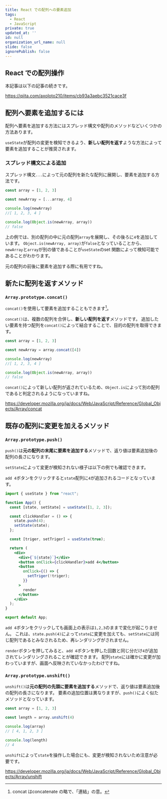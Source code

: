 ```yaml
---
title: React での配列への要素追加
tags:
  - React
  - JavaScript
private: true
updated_at: ''
id: null
organization_url_name: null
slide: false
ignorePublish: false
---
```

## React での配列操作
本記事は以下の記事の続きです。

https://qiita.com/axoloto210/items/cb93a3aebc3521cace3f

## 配列へ要素を追加するには
配列へ要素を追加する方法にはスプレッド構文や配列のメソッドなどいくつかの方法あります。

`useState`が配列の変更を検知できるよう、**新しい配列を返す**ような方法によって要素を追加することが推奨されます。

### スプレッド構文による追加
スプレッド構文`...`によって元の配列を新たな配列に展開し、要素を追加する方法です。
```ts
const array = [1, 2, 3]

const newArray = [...array, 4]

console.log(newArray)
//[ 1, 2, 3, 4 ]

console.log(Object.is(newArray, array))
// false
```

上の例では、別の配列の中に元の配列`array`を展開し、その後ろに`4`を追加しています。
`Object.is(newArray, array)`が`false`となっていることから、`newArray`と`array`が別の値であることが`useState`のset 関数によって検知可能であることがわかります。

元の配列の前後に要素を追加する際に有用ですね。
## 新たに配列を返すメソッド
### `Array.prototype.concat()`
`concat()`を使用して要素を追加することもできます[^1]。

`concat()`は、複数の配列を合併し、**新しい配列を返す**メソッドです。
追加したい要素を持つ配列を`concat()`によって結合することで、目的の配列を取得できます。

```ts
const array = [1, 2, 3]

const newArray = array.concat([4])

console.log(newArray)
//[ 1, 2, 3, 4 ]

console.log(Object.is(newArray, array))
// false
```

`concat()`によって新しい配列が返されているため、`Object.is`によって別の配列であると判定されるようになっていますね。

https://developer.mozilla.org/ja/docs/Web/JavaScript/Reference/Global_Objects/Array/concat


## 既存の配列に変更を加えるメソッド
### `Array.prototype.push()`
`push()`は**元の配列の末尾に要素を追加する**メソッドで、返り値は要素追加後の配列の長さになります。

`setState`によって変更が検知されない様子は以下の例でも確認できます。

`add 4`ボタンをクリックすると`state`配列に`4`が追加されるコードとなっています。
```jsx:App.jsx
import { useState } from "react";

function App() {
  const [state, setState] = useState([1, 2, 3]);

  const clickHandler = () => {
    state.push(4);
    setState(state);
  };

  const [triger, setTriger] = useState(true);

  return (
    <div>
      <div>{`${state}`}</div>
      <button onClick={clickHandler}>add 4</button>
      <button
        onClick={() => {
          setTriger(!triger);
        }}
      >
        render
      </button>
    </div>
  );
}

export default App;
```
`add 4`ボタンをクリックしても画面上の表示は`1,2,3`のままで変化が起こりません。
これは、`state.push(4)`によって`state`に変更を加えても、`setState`には同じ配列であるとみなされるため、再レンダリングがされません。

`render`ボタンを押してみると、`add 4`ボタンを押した回数と同じ分だけ`4`が追加されてレンダリングされることが確認できます。
配列`state`には確かに変更が加わっていますが、画面へ反映されていなかったわけですね。

### `Array.prototype.unshift()`
`unshift()`は**元の配列の先頭に要素を追加する**メソッドで、返り値は要素追加後の配列の長さになります。
要素の追加位置は異なりますが、`push()`によく似たメソッドとなっています。

```ts
const array = [1, 2, 3]

const length = array.unshift(4)

console.log(array)
// [ 4, 1, 2, 3 ]

console.log(length)
// 4
```

`unshift`によって`state`を操作した場合にも、変更が検知されないため注意が必要です。

https://developer.mozilla.org/ja/docs/Web/JavaScript/Reference/Global_Objects/Array/unshift

[^1]:concat はconcatenate の略で、「連結」の意。